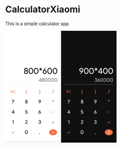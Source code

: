 # CalculatorXiaomi
This is a simple calculator app


<img align="center" src="https://github.com/hosseinsoltaninejad/CalculatorXiaomi/blob/main/screenshots/Calculator.jpg?raw=true" alt="hossein-soltani-nejad" height="350" width="350"/>
